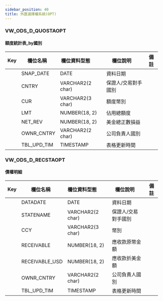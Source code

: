 ```yaml
---
sidebar_position: 40
title: 外匯選擇權系統(OPT)
---
```


### VW_ODS_D_QUOSTAOPT

#### 額度統計表_by國別
| Key | 欄位名稱  | 欄位資料型態        | 欄位說明     | 備註 |
| --- | --------- | ------------------- | ------------ | ---- |
|     | SNAP_DATE      | DATE             | 資料日期       |    |
|     | CNTRY          | VARCHAR2(2 char) | 保證人/交易對手國別 |    |
|     | CUR            | VARCHAR2(3 char) | 額度幣別       |    |
|     | LMT            | NUMBER(18, 2)     | 佔用總額度      |    |
|     | NET_REV        | NUMBER(18, 2)     | 美金總正數損益    |    |
|     | OWNR_CNTRY     | VARCHAR2(2 char) | 公司負責人國別    |    |
|     | TBL_UPD_TIM    | TIMESTAMP        | 表格更新時間     |    |

### VW_ODS_D_RECSTAOPT

#### 債權明細
| Key | 欄位名稱  | 欄位資料型態        | 欄位說明     | 備註 |
| --- | --------- | ------------------- | ------------ | ---- |
|     | DATADATE       | DATE             | 資料日期       |    |
|     | STATENAME      | VARCHAR2(2 char) | 保證人/交易對手國別 |    |
|     | CCY            | VARCHAR2(3 char) | 幣別         |    |
|     | RECEIVABLE     | NUMBER(18, 2)     | 應收款原幣金額    |    |
|     | RECEIVABLE_USD | NUMBER(18, 2)     | 應收款折美金額    |    |
|     | OWNR_CNTRY     | VARCHAR2(2 char) | 公司負責人國別    |    |
|     | TBL_UPD_TIM    | TIMESTAMP        | 表格更新時間     |
